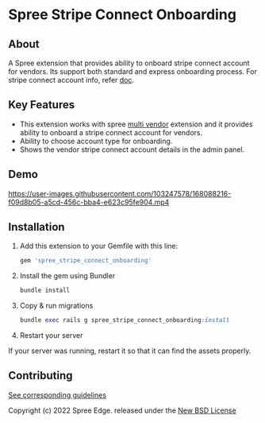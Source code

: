 # **Spree Stripe Connect Onboarding**

## **About**

A Spree extension that provides ability to onboard stripe connect account for vendors. Its support both standard and express onboarding process. 
For stripe connect account info, refer [doc](https://stripe.com/docs/connect/accounts).

## **Key Features**

* This extension works with spree [multi vendor](https://github.com/spree-contrib/spree_multi_vendor) extension and it provides ability to onboard a stripe connect account for vendors.
* Ability to choose account type for onboarding.
* Shows the vendor stripe connect account details in the admin panel.

## **Demo**

https://user-images.githubusercontent.com/103247578/168088216-f09d8b05-a5cd-456c-bba4-e623c95fe904.mp4



## **Installation**
1. Add this extension to your Gemfile with this line:

    ```ruby
    gem 'spree_stripe_connect_onboarding'
    ```

2. Install the gem using Bundler

    ```ruby
    bundle install
    ```

3. Copy & run migrations

    ```ruby
    bundle exec rails g spree_stripe_connect_onboarding:install
    ```

4. Restart your server

  If your server was running, restart it so that it can find the assets properly.

## Contributing

[See corresponding guidelines](https://github.com/bluebash-spree-contrib/spree_stripe_connect_onboarding/blob/master/CONTRIBUTING.md)

Copyright (c) 2022 Spree Edge. released under the [New BSD License](https://github.com/spree-edge/spree_stripe_connect_onboarding/blob/master/LICENSE)

